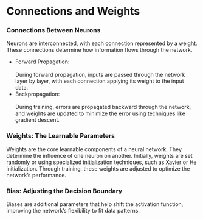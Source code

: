 # Connections and Weights

### Connections Between Neurons

Neurons are interconnected, with each connection represented by a weight. These connections determine how information flows through the network.

* Forward Propagation:\
  \
  During forward propagation, inputs are passed through the network layer by layer, with each connection applying its weight to the input data.
* Backpropagation:\
  \
  During training, errors are propagated backward through the network, and weights are updated to minimize the error using techniques like gradient descent.

### Weights: The Learnable Parameters

Weights are the core learnable components of a neural network. They determine the influence of one neuron on another. Initially, weights are set randomly or using specialized initialization techniques, such as Xavier or He initialization. Through training, these weights are adjusted to optimize the network’s performance.

### Bias: Adjusting the Decision Boundary

Biases are additional parameters that help shift the activation function, improving the network’s flexibility to fit data patterns.

